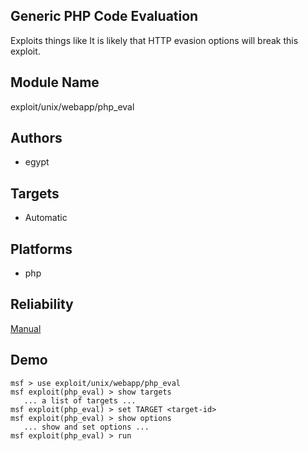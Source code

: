## Generic PHP Code Evaluation

Exploits things like <?php eval($_REQUEST['evalme']); ?> It 
is likely that HTTP evasion options will break this exploit.


## Module Name
exploit/unix/webapp/php_eval

## Authors
* egypt




## Targets
* Automatic


## Platforms
* php

## Reliability
[Manual](https://github.com/rapid7/metasploit-framework/wiki/Exploit-Ranking)

## Demo

```
msf > use exploit/unix/webapp/php_eval
msf exploit(php_eval) > show targets
   ... a list of targets ...
msf exploit(php_eval) > set TARGET <target-id>
msf exploit(php_eval) > show options
   ... show and set options ...
msf exploit(php_eval) > run
```
    
    